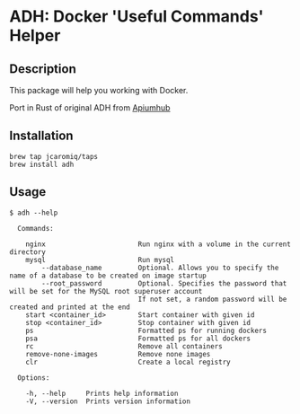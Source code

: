# ADH: Docker 'Useful Commands' Helper


##  Description

This package will help you working with Docker.

Port in Rust of original ADH from [Apiumhub](https://github.com/ApiumhubOpenSource/adh)
  
    

##  Installation

```
brew tap jcaromiq/taps
brew install adh
```
   
  
## Usage

```
$ adh --help

  Commands:

    nginx                       Run nginx with a volume in the current directory
    mysql                       Run mysql
        --database_name         Optional. Allows you to specify the name of a database to be created on image startup
        --root_password         Optional. Specifies the password that will be set for the MySQL root superuser account
                                If not set, a random password will be created and printed at the end
    start <container_id>        Start container with given id
    stop <container_id>         Stop container with given id
    ps                          Formatted ps for running dockers
    psa                         Formatted ps for all dockers
    rc                          Remove all containers
    remove-none-images          Remove none images
    clr                         Create a local registry

  Options:

    -h, --help     Prints help information
    -V, --version  Prints version information
```
